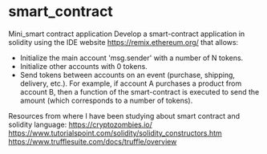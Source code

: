 # smart_contract
Mini_smart contract application
Develop a smart-contract application in solidity using the IDE website https://remix.ethereum.org/
that allows:
- Initialize the main account 'msg.sender' with a number of N tokens.
- Initialize other accounts with 0 tokens.
- Send tokens between accounts on an event (purchase, shipping, delivery,
etc.). For example, if account A purchases a product from account B, then
a function of the smart-contract is executed to send the amount (which
corresponds to a number of tokens).

Resources from where I have been studying about smart contract and solidity language:
https://cryptozombies.io/
https://www.tutorialspoint.com/solidity/solidity_constructors.htm
https://www.trufflesuite.com/docs/truffle/overview

